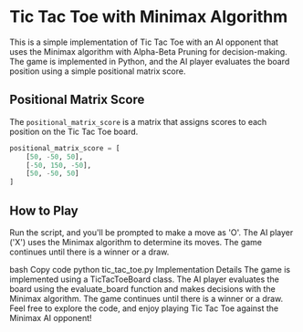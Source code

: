 # Tic Tac Toe with Minimax Algorithm

This is a simple implementation of Tic Tac Toe with an AI opponent that uses the Minimax algorithm with Alpha-Beta Pruning for decision-making. The game is implemented in Python, and the AI player evaluates the board position using a simple positional matrix score.

## Positional Matrix Score

The `positional_matrix_score` is a matrix that assigns scores to each position on the Tic Tac Toe board.

```python
positional_matrix_score = [
    [50, -50, 50],
    [-50, 150, -50],
    [50, -50, 50]
]
```

## How to Play
Run the script, and you'll be prompted to make a move as 'O'. The AI player ('X') uses the Minimax algorithm to determine its moves. The game continues until there is a winner or a draw.

bash
Copy code
python tic_tac_toe.py
Implementation Details
The game is implemented using a TicTacToeBoard class.
The AI player evaluates the board using the evaluate_board function and makes decisions with the Minimax algorithm.
The game continues until there is a winner or a draw.
Feel free to explore the code, and enjoy playing Tic Tac Toe against the Minimax AI opponent!
